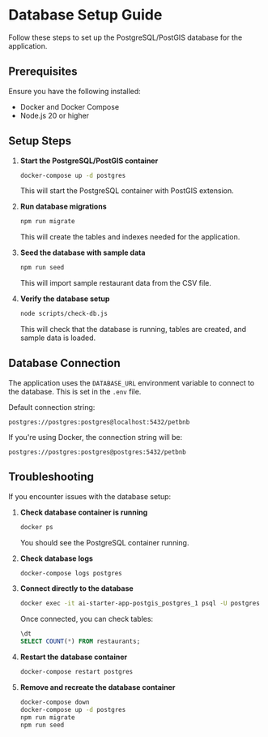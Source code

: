 # Database Setup Guide

Follow these steps to set up the PostgreSQL/PostGIS database for the application.

## Prerequisites

Ensure you have the following installed:
- Docker and Docker Compose
- Node.js 20 or higher

## Setup Steps

1. **Start the PostgreSQL/PostGIS container**

   ```bash
   docker-compose up -d postgres
   ```

   This will start the PostgreSQL container with PostGIS extension.

2. **Run database migrations**

   ```bash
   npm run migrate
   ```

   This will create the tables and indexes needed for the application.

3. **Seed the database with sample data**

   ```bash
   npm run seed
   ```

   This will import sample restaurant data from the CSV file.

4. **Verify the database setup**

   ```bash
   node scripts/check-db.js
   ```

   This will check that the database is running, tables are created, and sample data is loaded.

## Database Connection

The application uses the `DATABASE_URL` environment variable to connect to the database. This is set in the `.env` file.

Default connection string:
```
postgres://postgres:postgres@localhost:5432/petbnb
```

If you're using Docker, the connection string will be:
```
postgres://postgres:postgres@postgres:5432/petbnb
```

## Troubleshooting

If you encounter issues with the database setup:

1. **Check database container is running**

   ```bash
   docker ps
   ```

   You should see the PostgreSQL container running.

2. **Check database logs**

   ```bash
   docker-compose logs postgres
   ```

3. **Connect directly to the database**

   ```bash
   docker exec -it ai-starter-app-postgis_postgres_1 psql -U postgres -d petbnb
   ```

   Once connected, you can check tables:
   ```sql
   \dt
   SELECT COUNT(*) FROM restaurants;
   ```

4. **Restart the database container**

   ```bash
   docker-compose restart postgres
   ```

5. **Remove and recreate the database container**

   ```bash
   docker-compose down
   docker-compose up -d postgres
   npm run migrate
   npm run seed
   ```